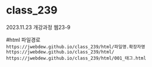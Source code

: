 # class_239
2023.11.23 개강과정 웹23-9

#html 파일경로 <br />
`https://jwebdew.github.io/class_239/html/파일명.확장자명`<br />
`https://jwebdew.github.io/class_239/html/` <br />
`https://jwebdew.github.io/class_239/html/001_태그.html`
